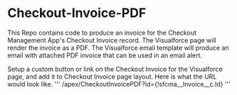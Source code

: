 # Checkout-Invoice-PDF
This Repo contains code to produce an invoice for the Checkout Management App's Checkout Invoice record.  The Visualforce page will render the invoice as a PDF. The Visualforce email template will produce an email with attached PDF invoice that can be used in an email alert. 

Setup a custom button or link on the Checkout Invoice for the Visualforce page, and add it to Checkout Invoice page layout. Here is what the URL would look like.
'''
/apex/CheckoutInvoicePDF?id={!sfcma__Invoice__c.Id}
'''

